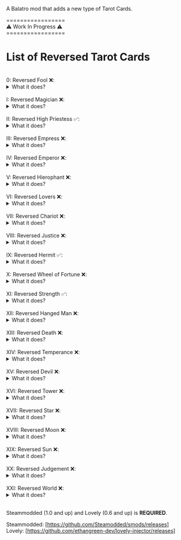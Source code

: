 A Balatro mod that adds a new type of Tarot Cards.<br>

=================<br>
⚠️ Work In Progress ⚠️<br>
=================<br>

<h1>
  List of Reversed Tarot Cards
</h1>  
<br>
0:     Reversed Fool ❌: <details><summary>What it does?</summary>
    TBA
   </details><br>
I:     Reversed Magician ❌: <details><summary>What it does?</summary>
    TBA
   </details><br>
II:    Reversed High Priestess ✅: <details><summary>What it does?</summary>
    Creates a Planet card for the most played poker hand.
   </details><br>
III:   Reversed Empress ❌: <details><summary>What it does?</summary>
    TBA
   </details><br>
IV:    Reversed Emperor ❌: <details><summary>What it does?</summary>
    TBA
   </details><br>
V:     Reversed Hierophant ❌: <details><summary>What it does?</summary>
    TBA
   </details><br>
VI:    Reversed Lovers ❌: <details><summary>What it does?</summary>
    TBA
   </details><br>
VII:   Reversed Chariot ❌: <details><summary>What it does?</summary>
    TBA
   </details><br>
VIII:  Reversed Justice ❌: <details><summary>What it does?</summary>
    TBA
   </details><br>
IX:    Reversed Hermit ✅: <details><summary>What it does?</summary>
    Creates a Negative Credit Card Joker, if a Credit Card is already present - grants a random amount of money.
   </details><br>
X:     Reversed Wheel of Fortune ❌: <details><summary>What it does?</summary>
    TBA
   </details><br>
XI:    Reversed Strength ✅: <details><summary>What it does?</summary>
    Decreases rank of a selected playing card by 2 (eg. Q -> 10).
   </details><br>
XII:   Reversed Hanged Man ❌: <details><summary>What it does?</summary>
    TBA
   </details><br>
XIII:  Reversed Death ❌: <details><summary>What it does?</summary>
    TBA
   </details><br>
XIV:   Reversed Temperance ❌: <details><summary>What it does?</summary>
    TBA
   </details><br>
XV:    Reversed Devil ❌: <details><summary>What it does?</summary>
    TBA
   </details><br>
XVI:   Reversed Tower ❌: <details><summary>What it does?</summary>
    TBA
   </details><br>
XVII:  Reversed Star ❌: <details><summary>What it does?</summary>
    TBA
   </details><br>
XVIII: Reversed Moon ❌: <details><summary>What it does?</summary>
    TBA
   </details><br>
XIX:   Reversed Sun ❌: <details><summary>What it does?</summary>
    TBA
   </details><br>
XX:    Reversed Judgement ❌: <details><summary>What it does?</summary>
    TBA
   </details><br>
XXI:   Reversed World ❌: <details><summary>What it does?</summary>
    TBA
   </details><br>

Steammodded (1.0 and up) and Lovely (0.6 and up) is **REQUIRED**.<br>

Steammodded: [https://github.com/Steamodded/smods/releases]<br>
Lovely: [https://github.com/ethangreen-dev/lovely-injector/releases]

